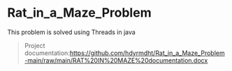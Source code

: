 # Rat_in_a_Maze_Problem
This problem is solved using Threads in java
> Project documentation:https://github.com/hdyrmdht/Rat_in_a_Maze_Problem-main/raw/main/RAT%20IN%20MAZE%20documentation.docx